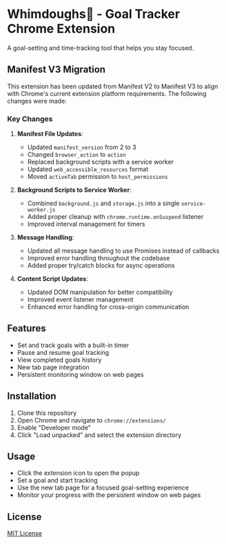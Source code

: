 # Whimdoughs🥖 - Goal Tracker Chrome Extension

A goal-setting and time-tracking tool that helps you stay focused.

## Manifest V3 Migration

This extension has been updated from Manifest V2 to Manifest V3 to align with Chrome's current extension platform requirements. The following changes were made:

### Key Changes

1. **Manifest File Updates**:
   - Updated `manifest_version` from 2 to 3
   - Changed `browser_action` to `action`
   - Replaced background scripts with a service worker
   - Updated `web_accessible_resources` format
   - Moved `activeTab` permission to `host_permissions`

2. **Background Scripts to Service Worker**:
   - Combined `background.js` and `storage.js` into a single `service-worker.js`
   - Added proper cleanup with `chrome.runtime.onSuspend` listener
   - Improved interval management for timers

3. **Message Handling**:
   - Updated all message handling to use Promises instead of callbacks
   - Improved error handling throughout the codebase
   - Added proper try/catch blocks for async operations

4. **Content Script Updates**:
   - Updated DOM manipulation for better compatibility
   - Improved event listener management
   - Enhanced error handling for cross-origin communication

## Features

- Set and track goals with a built-in timer
- Pause and resume goal tracking
- View completed goals history
- New tab page integration
- Persistent monitoring window on web pages

## Installation

1. Clone this repository
2. Open Chrome and navigate to `chrome://extensions/`
3. Enable "Developer mode"
4. Click "Load unpacked" and select the extension directory

## Usage

- Click the extension icon to open the popup
- Set a goal and start tracking
- Use the new tab page for a focused goal-setting experience
- Monitor your progress with the persistent window on web pages

## License

[MIT License](LICENSE) 